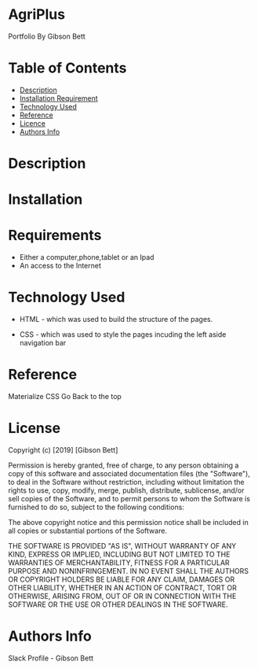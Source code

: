 # AgriPlus


Portfolio
By Gibson Bett

# Table of Contents
- [Description](https://github.com/gibsonbett/AgriPlus/edit/gh-pages/README.md#Description)
- [Installation Requirement](https://github.com/gibsonbett/AgriPlus/edit/gh-pages/README.md#Installation-Requirement)
- [Technology Used](https://github.com/gibsonbett/AgriPlus/edit/gh-pages/README.md#Technology-Used)
- [Reference](https://github.com/gibsonbett/AgriPlus/edit/gh-pages/README.md#Reference)
- [Licence](https://github.com/gibsonbett/AgriPlus/edit/gh-pages/README.md#Licence)
- [Authors Info](https://github.com/gibsonbett/AgriPlus/edit/gh-pages/README.md#Authors-Info)

# Description

# Installation

# Requirements
- Either a computer,phone,tablet or an Ipad
- An access to the Internet

# Technology Used
- HTML - which was used to build the structure of the pages.

- CSS - which was used to style the pages incuding the left aside navigation bar

# Reference
Materialize CSS Go Back to the top

# License
Copyright (c) [2019] [Gibson Bett]

Permission is hereby granted, free of charge, to any person obtaining a copy of this software and associated documentation files (the "Software"), to deal in the Software without restriction, including without limitation the rights to use, copy, modify, merge, publish, distribute, sublicense, and/or sell copies of the Software, and to permit persons to whom the Software is furnished to do so, subject to the following conditions:

The above copyright notice and this permission notice shall be included in all copies or substantial portions of the Software.

THE SOFTWARE IS PROVIDED "AS IS", WITHOUT WARRANTY OF ANY KIND, EXPRESS OR IMPLIED, INCLUDING BUT NOT LIMITED TO THE WARRANTIES OF MERCHANTABILITY, FITNESS FOR A PARTICULAR PURPOSE AND NONINFRINGEMENT. IN NO EVENT SHALL THE AUTHORS OR COPYRIGHT HOLDERS BE LIABLE FOR ANY CLAIM, DAMAGES OR OTHER LIABILITY, WHETHER IN AN ACTION OF CONTRACT, TORT OR OTHERWISE, ARISING FROM, OUT OF OR IN CONNECTION WITH THE SOFTWARE OR THE USE OR OTHER DEALINGS IN THE SOFTWARE.

# Authors Info
Slack Profile - Gibson Bett
